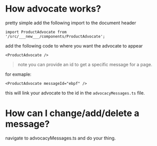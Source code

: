 How advocate works?
===
pretty simple add the following import to the document header
```
import ProductAdvocate from '/src/___new___/components/ProductAdvocate';
```

add the following code to where you want the advocate to appear
```
<ProductAdvocate />
```

> note you can provide an id to get a specific message for a page.

for exmaple:
```
<ProductAdvocate messageId="ebpf" />
```
this will link your advocate to the id in the `advocacyMessages.ts` file.

How can I change/add/delete a message?
===
navigate to advocacyMessages.ts and do your thing.
